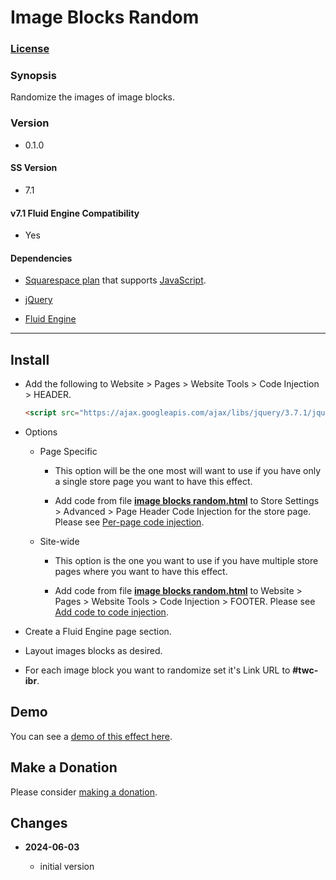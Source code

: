 # Image Blocks Random

### [License][1]
    
### Synopsis

Randomize the images of image blocks.

### Version

  * 0.1.0

#### SS Version

  * 7.1

#### v7.1 Fluid Engine Compatibility

  * Yes

#### Dependencies

  * [Squarespace plan][2] that supports [JavaScript][3].
  
  * [jQuery][4]
  
  * [Fluid Engine][5]

---

## Install

* Add the following to Website > Pages > Website Tools > Code Injection >
  HEADER.
  
  ```html
  <script src="https://ajax.googleapis.com/ajax/libs/jquery/3.7.1/jquery.min.js"></script>
  ```
  
* Options

  * Page Specific
  
    * This option will be the one most will want to use if you have only a
      single store page you want to have this effect.
      
    * Add code from file **[image blocks random.html][6]** to Store Settings >
      Advanced > Page Header Code Injection for the store page. Please see
      [Per-page code injection][7].
      
  * Site-wide
  
    * This option is the one you want to use if you have multiple store pages
      where you want to have this effect.
      
    * Add code from file **[image blocks random.html][6]** to Website > Pages >
      Website Tools > Code Injection > FOOTER. Please see [Add code to code
      injection][8].

* Create a Fluid Engine page section.

* Layout images blocks as desired.

* For each image block you want to randomize set it's Link URL to **#twc-ibr**.

## Demo

You can see a [demo of this effect here][9].

## Make a Donation

Please consider [making a donation][10].

## Changes

<!-- * **2024-04-28**

  * removed dependency on jQuery
  * make compatible with cart page observe changes v0.2.0
  * bumped version to 0.2.0
  -->
* **2024-06-03**

  * initial version

[1]: https://github.com/tomsWebConsulting/twcsl/blob/main/LICENSE.txt#L1
[2]: https://www.squarespace.com/pricing
[3]: https://en.wikipedia.org/wiki/JavaScript
[4]: https://jquery.com/
[5]: https://support.squarespace.com/hc/en-us/articles/6421525446541-Editing-your-site-with-Fluid-Engine
[6]: image%20blocks%20random.html#L1
[7]: https://support.squarespace.com/hc/en-us/articles/205815908-Using-code-injection#toc-per-page-code-injection
[8]: https://support.squarespace.com/hc/en-us/articles/205815908-Using-code-injection#toc-add-code-to-code-injection
[9]: https://toms-web-consulting-demos.squarespace.com/image-blocks-random?password=twcdemos
[10]: https://github.com/tomsWebConsulting/twcsl#make-a-donation
